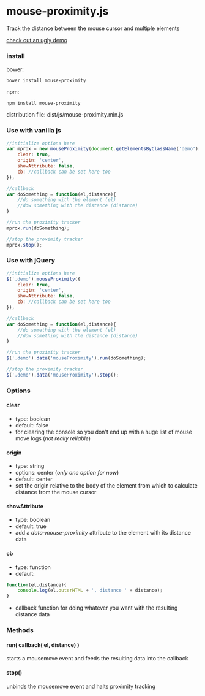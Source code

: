 # mouse-proximity.js
Track the distance between the mouse cursor and multiple elements

[check out an ugly demo](http://www.jsnchn.com/mouse-proximity.js/)

### install
bower:
```
bower install mouse-proximity
```
npm:
```
npm install mouse-proximity
```
distribution file: dist/js/mouse-proximity.min.js

### Use with vanilla js
```javascript
//initialize options here
var mprox = new mouseProximity(document.getElementsByClassName('demo'), {
    clear: true,
    origin: 'center',
    showAttribute: false,
    cb: //callback can be set here too
});

//callback
var doSomething = function(el,distance){
    //do something with the element (el)
    //dow something with the distance (distance)
}

//run the proximity tracker
mprox.run(doSomething);

//stop the proximity tracker
mprox.stop();
```

### Use with jQuery
```javascript
//initialize options here
$('.demo').mouseProximity({
    clear: true,
    origin: 'center',
    showAttribute: false,
    cb: //callback can be set here too
});

//callback
var doSomething = function(el,distance){
    //do something with the element (el)
    //dow something with the distance (distance)
}

//run the proximity tracker
$('.demo').data('mouseProximity').run(doSomething);

//stop the proximity tracker
$('.demo').data('mouseProximity').stop();
```

### Options
#### clear 
- type: boolean
- default: false
- for clearing the console so you don't end up with a huge list of mouse move logs (*not really reliable*)

#### origin
- type: string
- options: center (*only one option for now*)
- default: center
- set the origin relative to the body of the element from which to calculate distance from the mouse cursor

#### showAttribute
- type: boolean
- default: true
- add a *data-mouse-proximity* attribute to the element with its distance data

#### cb
- type: function
- default: 
```javascript
function(el,distance){
    console.log(el.outerHTML + ', distance ' + distance);
}
```
- callback function for doing whatever you want with the resulting distance data

### Methods
#### run( callback( el, distance) )
starts a mousemove event and feeds the resulting data into the callback
#### stop()
unbinds the mousemove event and halts proximity tracking
